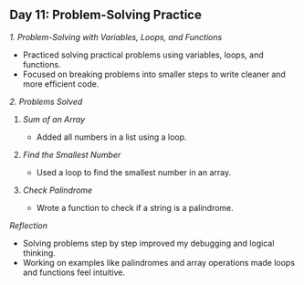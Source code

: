 ## Day 11: Problem-Solving Practice  

*1. Problem-Solving with Variables, Loops, and Functions*  
- Practiced solving practical problems using variables, loops, and functions.  
- Focused on breaking problems into smaller steps to write cleaner and more efficient code.  

*2. Problems Solved*  

1. *Sum of an Array*  
   - Added all numbers in a list using a loop.
     
2. *Find the Smallest Number*  
   - Used a loop to find the smallest number in an array.  

3. *Check Palindrome*  
   - Wrote a function to check if a string is a palindrome.  
     
*Reflection*  
- Solving problems step by step improved my debugging and logical thinking.  
- Working on examples like palindromes and array operations made loops and functions feel intuitive.  
